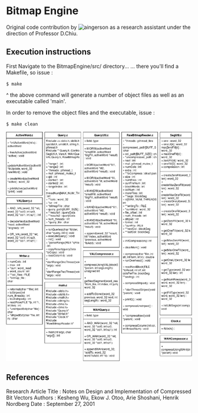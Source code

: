 # Bitmap Engine
Original code contribution by ![aingerson](https://github.com/aingerson/Bitmap-Engine) as a research assistant under the direction of Professor D.Chiu.
## Execution instructions
  First Navigate to the BitmapEngine/src/ directory...
  ... there you'll find a Makefile, so issue :

    $ make

  ^ the above command will generate a number of object files as well as an executable called 'main'.

  In order to remove the object files and the executable, issue :

    $ make clean

![BitMap Engine UML](./images/BitMap_Engine.png)

## References
  Research Article Title :
  Notes on Design and Implementation of Compressed Bit Vectors
  Authors : Kesheng Wu, Ekow J. Otoo, Arie Shoshani, Henrik Nordberg
  Date : September 27, 2001
